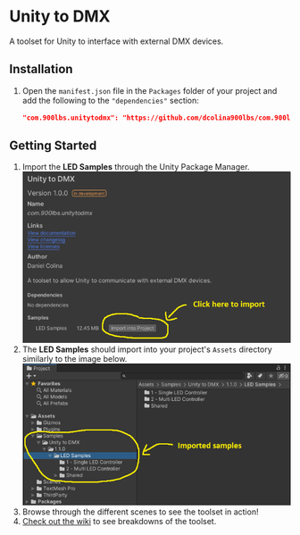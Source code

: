 # Unity to DMX

A toolset for Unity to interface with external DMX devices.

## Installation

1. Open the `manifest.json` file in the `Packages` folder of your project and add the following to the `"dependencies"` section:

    ```json
    "com.900lbs.unitytodmx": "https://github.com/dcolina900lbs/com.900lbs.unitytodmx.git#upm"
    ```

## Getting Started

1. Import the **LED Samples** through the Unity Package Manager. ![LED Samples](Images~/LEDSamples.png)
1. The **LED Samples** should import into your project's `Assets` directory similarly to the image below. ![Imported Samples](Images~/ImportedSamples.png)
1. Browse through the different scenes to see the toolset in action!
1. [Check out the wiki](https://github.com/dcolina900lbs/com.900lbs.unitytodmx/wiki) to see breakdowns of the toolset.
